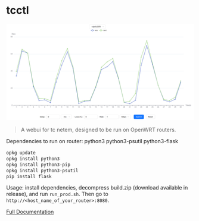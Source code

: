 # tcctl

![tcctl](./README.assets/tcctl.png)

> A webui for tc netem, designed to be run on OpenWRT routers.

Dependencies to run on router: python3 python3-psutil python3-flask

```
opkg update
opkg install python3
opkg install python3-pip
opkg install python3-psutil
pip install flask
```

Usage: install dependencies, decompress build.zip (download available in release),
and run `run_prod.sh`.
Then go to `http://<host_name_of_your_router>:8080`.

[Full Documentation](https://www.3drx.top/blog/gadgets/tcctl)
